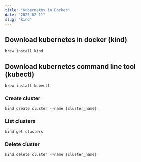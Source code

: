 ```yaml
---
title: "Kubernetes in Docker"
date: "2025-02-11"
slug: "kind"
---
```


## Download kubernetes in docker (kind)

```
brew install kind
```

## Download kubernetes command line tool (kubectl)

```
brew install kubectl
```

### Create cluster

```
kind create cluster --name {cluster_name}
```

### List clusters

```
kind get clusters
```

### Delete cluster

```
kind delete cluster --name {cluster_name}
```